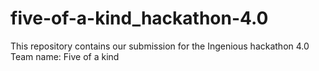 # five-of-a-kind_hackathon-4.0

This repository contains our submission for the Ingenious hackathon 4.0
Team name: Five of a kind
